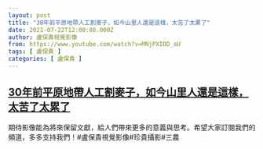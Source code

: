 ```yaml
---
layout: post
title: "30年前平原地帶人工割麥子，如今山里人還是這樣，太苦了太累了"
date: 2021-07-22T12:00:08.000Z
author: 盧保貴視覺影像
from: https://www.youtube.com/watch?v=MNjPXIDD_aU
tags: [ 盧保貴 ]
categories: [ 盧保貴 ]
---
```

<!--1626955208000-->
[30年前平原地帶人工割麥子，如今山里人還是這樣，太苦了太累了](https://www.youtube.com/watch?v=MNjPXIDD_aU)
------

<div>
期待影像能為將來保留文獻，給人們帶來更多的意義與思考。希望大家訂閱我們的頻道，多多支持我們！#盧保貴視覺影像#珍貴攝影#三農
</div>
